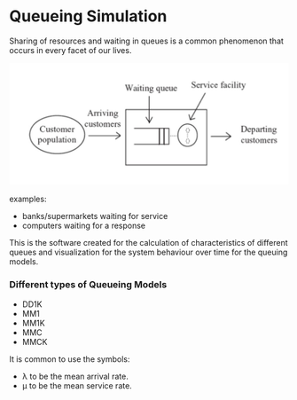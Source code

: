# Queueing Simulation
Sharing of resources and waiting in queues is a common 
phenomenon that occurs in every facet of our lives. 


![QS](images/QS.JPG)


examples:
- banks/supermarkets waiting for service
- computers waiting for a response

This is the software created for the calculation of characteristics of different queues and visualization for the system behaviour over time for the queuing models.


### Different types of Queueing Models
- DD1K
- MM1
- MM1K
- MMC
- MMCK

It is common to use the symbols:

- λ to be the mean arrival rate.
- µ to be the mean service rate.
